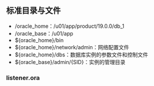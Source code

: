 ## 标准目录与文件

- /oracle_home：/u01/app/product/19.0.0/db_1
- /oracle_base：/u01/app
- ${oracle_home}/bin
- ${oracle_home}/network/admin：网络配置文件
- ${oracle_home}/dbs：数据库实例的参数文件和控制文件
- ${oracle_base}/admin/{SID}：实例的管理目录

### listener.ora

